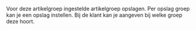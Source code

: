 Voor deze artikelgroep ingestelde artikelgroep opslagen. Per opslag groep kan je een opslag instellen. Bij de klant kan je aangeven bij welke groep deze hoort.